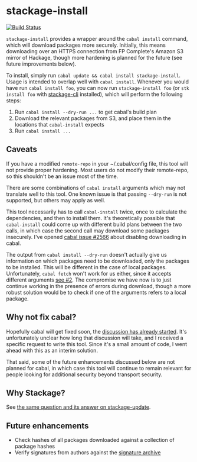 # stackage-install

[![Build Status](https://travis-ci.org/fpco/stackage-install.svg?branch=master)](https://travis-ci.org/fpco/stackage-install)

`stackage-install` provides a wrapper around the `cabal install` command, which
will download packages more securely. Initially, this means downloading over an
HTTPS connection from FP Complete's Amazon S3 mirror of Hackage, though more
hardening is planned for the future (see future improvements below).

To install, simply run `cabal update && cabal install stackage-install`. Usage
is intended to overlap well with `cabal install`. Whenever you would have run
`cabal install foo`, you can now run `stackage-install foo` (or `stk install
foo` with [stackage-cli](http://github.com/fpco/stackage-cli) installed), which
will perform the following steps:

1. Run `cabal install --dry-run ...` to get cabal's build plan
2. Download the relevant packages from S3, and place them in the locations that `cabal-install` expects
3. Run `cabal install ...`

## Caveats

If you have a modified `remote-repo` in your ~/.cabal/config file, this tool
will not provide proper hardening. Most users do not modify their remote-repo,
so this shouldn't be an issue most of the time.

There are some combinations of `cabal install` arguments which may not
translate well to this tool. One known issue is that passing `--dry-run` is not
supported, but others may apply as well.

This tool necessarily has to call `cabal-install` twice, once to calculate the
dependencies, and then to install them. It's theoretically possible that
`cabal-install` could come up with different build plans between the two calls,
in which case the second call may download some packages insecurely. I've
opened [cabal issue #2566](https://github.com/haskell/cabal/issues/2566) about
disabling downloading in cabal.

The output from `cabal install --dry-run` doesn't actually give us information
on which packages need to be downloaded, only the packages to be installed.
This will be different in the case of local packages. Unfortunately, `cabal
fetch` won't work for us either, since it accepts different arguments [see
#2](https://github.com/fpco/stackage-install/issues/2). The compromise we have
now is to just continue working in the presence of errors during download,
though a more robust solution would be to check if one of the arguments refers
to a local package.

## Why not fix cabal?

Hopefully cabal will get fixed soon, the [discussion has already
started](https://mail.haskell.org/pipermail/cabal-devel/2015-April/010124.html).
It's unfortunately unclear how long that discussion will take, and I received a
specific request to write this tool. Since it's a small amount of code, I went
ahead with this as an interim solution.

That said, some of the future enhancements discussed below are not planned for
cabal, in which case this tool will continue to remain relevant for people
looking for additional security beyond transport security.

## Why Stackage?

See [the same question and its answer on stackage-update](https://github.com/fpco/stackage-update#why-stackage).

## Future enhancements

* Check hashes of all packages downloaded against a collection of package hashes
* Verify signatures from authors against the [signature archive](https://github.com/commercialhaskell/sig-archive)
